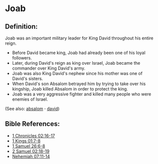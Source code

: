 # Joab #

## Definition: ##

Joab was an important military leader for King David throughout his entire reign. 

* Before David became king, Joab had already been one of his loyal followers.
* Later, during David's reign as king over Israel, Joab became the commander over King David's army.
* Joab was also King David's nephew since his mother was one of David's sisters.
* When David's son Absalom betrayed him by trying to take over his kingship, Joab killed Absalom in order to protect the king.
* Joab was a very aggressive fighter and killed many people who were enemies of Israel.

(See also: [absalom](../other/absalom.md) **·** [david](../other/david.md))

## Bible References: ##

* [1 Chronicles 02:16-17](https://door43.org/en/bible/notes/1ch/02/16)
* [1 Kings 01:7-8](https://door43.org/en/bible/notes/1ki/01/07)
* [1 Samuel 26:6-8](https://door43.org/en/bible/notes/1sa/26/06)
* [2 Samuel 02:18-19](https://door43.org/en/bible/notes/2sa/02/18)
* [Nehemiah 07:11-14](https://door43.org/en/bible/notes/neh/07/11)

